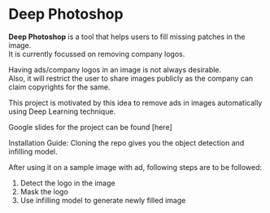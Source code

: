 # Deep Photoshop 
<b>Deep Photoshop</b> is a tool that helps users to fill missing patches in the image.    
It is currently focussed on removing company logos.

Having ads/company logos in an image is not always desirable.   
Also, it will restrict the user to share images publicly as the company can claim copyrights for the same.   

This project is motivated by this idea to remove ads in images automatically using Deep Learning technique.   

Google slides for the project can be found [here]

Installation Guide:
Cloning the repo gives you the object detection and infilling model.

After using it on a sample image with ad, following steps are to be followed:
1. Detect the logo in the image
2. Mask the logo
3. Use infilling model to generate newly filled image
